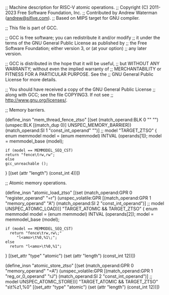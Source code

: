 ;; Machine description for RISC-V atomic operations.
;; Copyright (C) 2011-2023 Free Software Foundation, Inc.
;; Contributed by Andrew Waterman (andrew@sifive.com).
;; Based on MIPS target for GNU compiler.

;; This file is part of GCC.

;; GCC is free software; you can redistribute it and/or modify
;; it under the terms of the GNU General Public License as published by
;; the Free Software Foundation; either version 3, or (at your option)
;; any later version.

;; GCC is distributed in the hope that it will be useful,
;; but WITHOUT ANY WARRANTY; without even the implied warranty of
;; MERCHANTABILITY or FITNESS FOR A PARTICULAR PURPOSE.  See the
;; GNU General Public License for more details.

;; You should have received a copy of the GNU General Public License
;; along with GCC; see the file COPYING3.  If not see
;; <http://www.gnu.org/licenses/>.

;; Memory barriers.

(define_insn "mem_thread_fence_ztso"
  [(set (match_operand:BLK 0 "" "")
	(unspec:BLK [(match_dup 0)] UNSPEC_MEMORY_BARRIER))
   (match_operand:SI 1 "const_int_operand" "")]  ;; model
  "TARGET_ZTSO"
  {
    enum memmodel model = (enum memmodel) INTVAL (operands[1]);
    model = memmodel_base (model);

    if (model == MEMMODEL_SEQ_CST)
	return "fence\trw,rw";
    else
	gcc_unreachable ();
  }
  [(set (attr "length") (const_int 4))])

;; Atomic memory operations.

(define_insn "atomic_load_ztso<mode>"
  [(set (match_operand:GPR 0 "register_operand" "=r")
    (unspec_volatile:GPR
      [(match_operand:GPR 1 "memory_operand" "A")
       (match_operand:SI 2 "const_int_operand")]  ;; model
      UNSPEC_ATOMIC_LOAD))]
  "TARGET_ATOMIC && TARGET_ZTSO"
  {
    enum memmodel model = (enum memmodel) INTVAL (operands[2]);
    model = memmodel_base (model);

    if (model == MEMMODEL_SEQ_CST)
      return "fence\trw,rw\;"
	     "l<amo>\t%0,%1\;";
    else
      return "l<amo>\t%0,%1";
  }
  [(set_attr "type" "atomic")
   (set (attr "length") (const_int 12))])

(define_insn "atomic_store_ztso<mode>"
  [(set (match_operand:GPR 0 "memory_operand" "=A")
    (unspec_volatile:GPR
      [(match_operand:GPR 1 "reg_or_0_operand" "rJ")
       (match_operand:SI 2 "const_int_operand")]  ;; model
      UNSPEC_ATOMIC_STORE))]
  "TARGET_ATOMIC && TARGET_ZTSO"
  "s<amo>\t%z1,%0"
  [(set_attr "type" "atomic")
   (set (attr "length") (const_int 12))])
